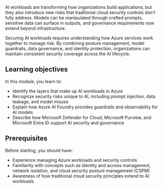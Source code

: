AI workloads are transforming how organizations build applications, but they also introduce new risks that traditional cloud security controls don't fully address. Models can be manipulated through crafted prompts, sensitive data can surface in outputs, and governance requirements now extend beyond infrastructure.

Securing AI workloads requires understanding how Azure services work together to manage risk. By combining posture management, model guardrails, data governance, and identity protection, organizations can maintain consistent security coverage across the AI lifecycle.

## Learning objectives

In this module, you learn to:

- Identify the layers that make up AI workloads in Azure
- Recognize security risks unique to AI, including prompt injection, data leakage, and model misuse
- Explain how Azure AI Foundry provides guardrails and observability for AI models
- Describe how Microsoft Defender for Cloud, Microsoft Purview, and Microsoft Entra ID support AI security and governance

## Prerequisites

Before starting, you should have:

- Experience managing Azure workloads and security controls
- Familiarity with concepts such as identity and access management, network isolation, and cloud security posture management (CSPM)
- Awareness of how traditional cloud security principles extend to AI workloads
